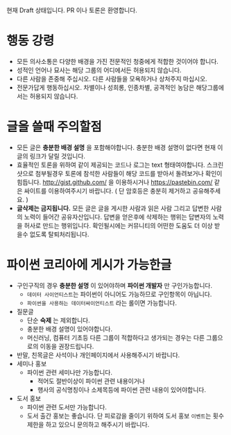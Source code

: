 현재 Draft 상태입니다. PR 이나 토론은 환영합니다.

행동 강령
==========

* 모든 의사소통은 다양한 배경을 가진 전문적인 청중에게 적합한 것이어야 합니다. 
* 성적인 언어나 묘사는 해당 그룹의 어디에서든 허용되지 않습니다.
* 다른 사람을 존중해 주십시오. 다른 사람들을 모욕하거나 상처주지 마십시오. 
* 전문가답게 행동하십시오. 차별이나 성희롱, 인종차별, 공격적인 농담은 해당그룹에서는 허용되지 않습니다.

글을 쓸때 주의할점 
============

* 모든 글은 **충분한 배경 설명** 을 포함해야합니다. 충분한 배경 설명이 없다면 현재 이글의 링크가 달릴 것입니다. 
* 효율적인 토론을 위하여 같이 제공되는 코드나 로그는 text 형태여야합니다. 스크린샷으로 첨부될경우 토론에 참석한 사람들이 해당 코드를 받아서 돌려보거나 확인이 힘듭니다. http://gist.github.com/ 을 이용하시거나 https://pastebin.com/ 같은 싸이트를 이용하여주시기 바랍니다. ( 단 암호등은 충분히 제거하고 공유해주세요. )
* **글삭제는 금지됩니다.** 모든 글은 글을 게시한 사람과 읽은 사람 그리고 답변한 사람의 노력이 들어간 공유자산입니다. 답변을 얻은후에 삭제하는 행위는 답변자의 노력을 허사로 만드는 행위입니다. 확인될시에는 커뮤니티의 어떤한 도움도 더 이상 받을수 없도록 탈퇴처리됩니다.


파이썬 코리아에 게시가 가능한글
==========================
* 구인구직의 경우 **충분한 설명** 이 있어야하며 **파이썬 개발자** 만 구인가능합니다. 
    * `데이터 사이언티스트`는 파이썬이 아니어도 가능하므로 구인항목이 아닙니다. 
    * `파이썬을 사용하는 데이터싸이언티스트` 라는 롤이면 가능합니다. 
* 질문글 
    * 단순 **숙제** 는 제외합니다.
    * 충분한 배경 설명이 있어야합니다.
    * 머신러닝, 컴퓨터 기초등 다른 그룹이 적합하다고 생가되는 경우는 다른 그룹으로의 이동을 권장드립니다.
* 반말, 친목글은 사석이나 개인페이지에서 사용해주시기 바랍니다.
* 세미나 홍보
    * 파이썬 관련 세미나만 가능합니다.
        * 적어도 절반이상이 파이썬 관련 내용이거나
        * 행사의 공식명칭이나 소제목등에 파이썬 관련 내용이 있어야합니다.
* 도서 홍보
    * 파이썬 관련 도서만 가능합니다.
    * 도서 출간 홍보는 좋습니다. 단 피로감을 줄이기 위하여 도서 홍보 `이벤트`는 횟수제한을 하고 있으니 문의하고 해주시기 바랍니다. 
       

